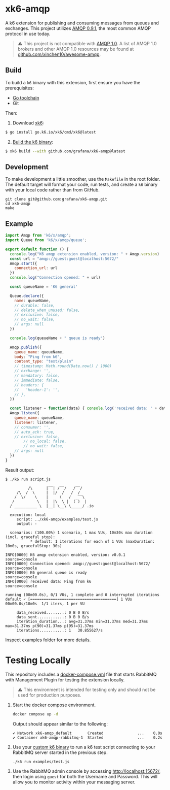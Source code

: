# xk6-amqp

A k6 extension for publishing and consuming messages from queues and exchanges.
This project utilizes [AMQP 0.9.1](https://www.rabbitmq.com/tutorials/amqp-concepts.html), the most common AMQP protocol in use today.

> :warning: This project is not compatible with [AMQP 1.0](http://docs.oasis-open.org/amqp/core/v1.0/os/amqp-core-overview-v1.0-os.html).
> A list of AMQP 1.0 brokers and other AMQP 1.0 resources may be found at [github.com/xinchen10/awesome-amqp](https://github.com/xinchen10/awesome-amqp).

## Build

To build a `k6` binary with this extension, first ensure you have the prerequisites:

- [Go toolchain](https://go101.org/article/go-toolchain.html)
- Git

Then:

1. Download [xk6](https://github.com/grafana/xk6):
  ```bash
  $ go install go.k6.io/xk6/cmd/xk6@latest
  ```

2. [Build the k6 binary](https://github.com/grafana/xk6#command-usage):
  ```bash
  $ xk6 build --with github.com/grafana/xk6-amqp@latest
  ```

## Development
To make development a little smoother, use the `Makefile` in the root folder. The default target will format your code, run tests, and create a `k6` binary with your local code rather than from GitHub.

```shell
git clone git@github.com:grafana/xk6-amqp.git
cd xk6-amqp
make
```

## Example

```javascript
import Amqp from 'k6/x/amqp';
import Queue from 'k6/x/amqp/queue';

export default function () {
  console.log("K6 amqp extension enabled, version: " + Amqp.version)
  const url = "amqp://guest:guest@localhost:5672/"
  Amqp.start({
    connection_url: url
  })
  console.log("Connection opened: " + url)

  const queueName = 'K6 general'

  Queue.declare({
    name: queueName,
    // durable: false,
    // delete_when_unused: false,
    // exclusive: false,
    // no_wait: false,
    // args: null
  })

  console.log(queueName + " queue is ready")

  Amqp.publish({
    queue_name: queueName,
    body: "Ping from k6",
    content_type: "text/plain"
    // timestamp: Math.round(Date.now() / 1000)
    // exchange: '',
    // mandatory: false,
    // immediate: false,
    // headers: {
    //   'header-1': '',
    // },
  })

  const listener = function(data) { console.log('received data: ' + data) }
  Amqp.listen({
    queue_name: queueName,
    listener: listener,
    // consumer: '',
    // auto_ack: true,
    // exclusive: false,
		// no_local: false,
		// no_wait: false,
    // args: null
  })
}

```

Result output:

```plain
$ ./k6 run script.js

          /\      |‾‾| /‾‾/   /‾‾/
     /\  /  \     |  |/  /   /  /
    /  \/    \    |     (   /   ‾‾\
   /          \   |  |\  \ |  (‾)  |
  / __________ \  |__| \__\ \_____/ .io

  execution: local
     script: ../xk6-amqp/examples/test.js
     output: -

  scenarios: (100.00%) 1 scenario, 1 max VUs, 10m30s max duration (incl. graceful stop):
           * default: 1 iterations for each of 1 VUs (maxDuration: 10m0s, gracefulStop: 30s)

INFO[0000] K6 amqp extension enabled, version: v0.0.1    source=console
INFO[0000] Connection opened: amqp://guest:guest@localhost:5672/  source=console
INFO[0000] K6 general queue is ready                     source=console
INFO[0000] received data: Ping from k6                   source=console

running (00m00.0s), 0/1 VUs, 1 complete and 0 interrupted iterations
default ✓ [======================================] 1 VUs  00m00.0s/10m0s  1/1 iters, 1 per VU

     data_received........: 0 B 0 B/s
     data_sent............: 0 B 0 B/s
     iteration_duration...: avg=31.37ms min=31.37ms med=31.37ms max=31.37ms p(90)=31.37ms p(95)=31.37ms
     iterations...........: 1   30.855627/s

```

Inspect examples folder for more details.

# Testing Locally

This repository includes a [docker-compose.yml](./docker-compose.yml) file that starts RabbitMQ with Management Plugin for testing the extension locally.

> :warning: This environment is intended for testing only and should not be used for production purposes.

1. Start the docker compose environment.
   ```bash
   docker compose up -d
   ```
   Output should appear similar to the following:
   ```shell
   ✔ Network xk6-amqp_default       Created               ...    0.0s
   ✔ Container xk6-amqp-rabbitmq-1  Started               ...    0.2s
   ```
2. Use your [custom k6 binary](#build) to run a k6 test script connecting to your RabbitMQ server started in the previous step.
   ```bash
   ./k6 run examples/test.js
   ```
3. Use the RabbitMQ admin console by accessing [http://localhost:15672/](http://localhost:15672/), then login using `guest` for both the Username and Password.
   This will allow you to monitor activity within your messaging server.
